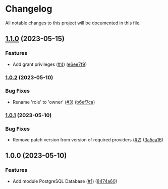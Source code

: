 # Changelog

All notable changes to this project will be documented in this file.

## [1.1.0](https://github.com/cloud-labs-infra/terraform-postgresql-database/compare/v1.0.2...v1.1.0) (2023-05-15)


### Features

* Add grant privileges ([#4](https://github.com/cloud-labs-infra/terraform-postgresql-database/issues/4)) ([e6ee7f9](https://github.com/cloud-labs-infra/terraform-postgresql-database/commit/e6ee7f93f5036917fda31ee972eb80684bb24e34))

### [1.0.2](https://github.com/cloud-labs-infra/terraform-postgresql-database/compare/v1.0.1...v1.0.2) (2023-05-10)


### Bug Fixes

* Rename 'role' to 'owner' ([#3](https://github.com/cloud-labs-infra/terraform-postgresql-database/issues/3)) ([b6ef7ca](https://github.com/cloud-labs-infra/terraform-postgresql-database/commit/b6ef7caba4cb664ec4f63e7a1d5c5f75c0b9d1b1))

### [1.0.1](https://github.com/cloud-labs-infra/terraform-postgresql-database/compare/v1.0.0...v1.0.1) (2023-05-10)


### Bug Fixes

* Remove patch version from version of required providers ([#2](https://github.com/cloud-labs-infra/terraform-postgresql-database/issues/2)) ([3a5ca16](https://github.com/cloud-labs-infra/terraform-postgresql-database/commit/3a5ca162f8adfb5e1b76ea644157cba04a70fe52))

## 1.0.0 (2023-05-10)


### Features

* Add module PostgreSQL Database ([#1](https://github.com/cloud-labs-infra/terraform-postgresql-database/issues/1)) ([8474a60](https://github.com/cloud-labs-infra/terraform-postgresql-database/commit/8474a60ead7061f05688f98273c516ffdf1a1964))
